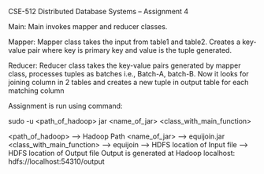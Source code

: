 CSE-512 Distributed Database Systems – Assignment 4			


Main: Main invokes mapper and reducer classes.

Mapper: Mapper class takes the input from table1 and table2. Creates a key-value pair where key is primary key and value is the tuple generated.

Reducer: Reducer class takes the key-value pairs generated by mapper class, processes tuples as batches i.e., Batch-A, batch-B. Now it looks for joining column in 2 tables and creates a new tuple in output table for each matching column


Assignment is run using command:

sudo -u <username> <path_of_hadoop> jar <name_of_jar> <class_with_main_function> <HDFSinputFile> <HDFSoutputFile>
 
<path_of_hadoop> –> Hadoop Path
<name_of_jar> –> equijoin.jar
<class_with_main_function> –> equijoin
<HDFSinputFile> –> HDFS location of Input file
<HDFSoutputFile> –> HDFS location of Output file
Output is generated at Hadoop localhost: hdfs://localhost:54310/output
